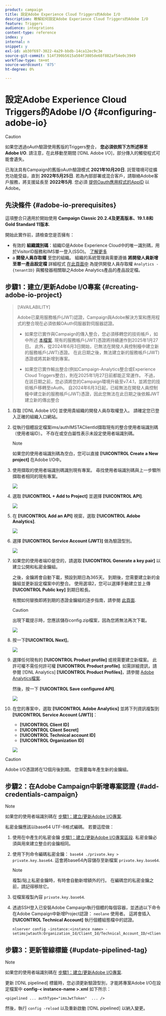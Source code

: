 ```yaml
---
product: campaign
title: 設定Adobe Experience Cloud Triggers的Adobe I/O
description: 瞭解如何設定Adobe Experience Cloud Triggers的Adobe I/O
feature: Triggers
audience: integrations
content-type: reference
index: y
internal: n
snippet: y
exl-id: ab30f697-3022-4a29-bbdb-14ca12ec9c3e
source-git-commit: 514f390b5615a504f3805de68f882af54e0c3949
workflow-type: tm+mt
source-wordcount: '875'
ht-degree: 0%

---
```


# 設定Adobe Experience Cloud Triggers的Adobe I/O {#configuring-adobe-io}

>[!CAUTION]
>
>如果您透過oAuth驗證使用舊版的Triggers整合， **您必須依照下方所述移至Adobe I/O**.
>請注意，在此移動至期間 [!DNL Adobe I/O]，部分傳入的觸發程式可能會遺失。
>
>已淘汰具有Campaign的舊版oAuth驗證模式 **2021年10月20日**. 託管環境可從擴充功能受益，直到 **2022年5月25日**. 若為內部部署或混合客戶，請聯絡Adobe客戶服務，將支援延長至 **2022年5月**. 您必須 [提供Oauth應用程式的AppID](../../integrations/using/configuring-pipeline.md#step-optional) 以Adobe。

## 先決條件 {#adobe-io-prerequisites}

這項整合只適用於開始使用 **Campaign Classic 20.2.4及更高版本、19.1.8和Gold Standard 11版本**.

開始此實作前，請檢查您是否擁有：

* 有效的 **組織識別碼**：組織ID是Adobe Experience Cloud中的唯一識別碼，用於VisitorID服務和IMS單一登入(SSO)。 [了解更多](https://experienceleague.adobe.com/docs/core-services/interface/administration/organizations.html?lang=zh-Hant)
* a **開發人員存取權** 至您的組織。 組織的系統管理員需要遵循 **將開發人員新增至單一產品設定檔** 詳細程式 [在此頁面中](https://helpx.adobe.com/enterprise/using/manage-developers.html) 為提供開發人員存取權 `Analytics - {tenantID}` 與觸發器相關聯之Adobe Analytics產品的產品設定檔。

## 步驟1：建立/更新Adobe I/O專案 {#creating-adobe-io-project}

>[!AVAILABILITY]
>
> Adobe已棄用服務帳戶(JWT)認證，Campaign與Adobe解決方案和應用程式的整合現在必須依賴OAuth伺服器對伺服器認證。 </br>
>
> * 如果您已實作與Campaign的傳入整合，您必須移轉您的技術帳戶，如中所述 [本檔案](https://developer.adobe.com/developer-console/docs/guides/authentication/ServerToServerAuthentication/migration/#_blank). 現有的服務帳戶(JWT)憑證將持續運作到2025年1月27日。 此外，從2024年6月3日開始，已無法在開發人員控制檯中建立新的服務帳戶(JWT)憑證。 在此日期之後，無法建立新的服務帳戶(JWT)憑證或將其新增到專案。 </br>
>
> * 如果您已實作輸出整合(例如Campaign-Analytics整合或Experience Cloud Triggers整合)，則在2025年1月27日前都能正常運作。 不過，在該日期之前，您必須將您的Campaign環境升級至v7.4.1，並將您的技術帳戶移轉至oAuth。 自2024年6月3日起，已經無法在開發人員控制檯中建立新的服務帳戶(JWT)憑證，因此您無法在此日期之後依賴JWT建立新的傳出整合

1. 存取 [!DNL Adobe I/O] 並使用貴組織的開發人員存取權登入。 請確定您已登入正確的組織入口網站。

1. 從執行個體設定檔案ims/authIMSTAClientId擷取現有的整合使用者端識別碼（使用者端ID）。 不存在或空白屬性表示未設定使用者端識別碼。

   >[!NOTE]
   >
   >如果您的使用者端識別碼為空白，您可以直接 **[!UICONTROL Create a New project]** 在Adobe I/O中。

1. 使用擷取的使用者端識別碼識別現有專案。 尋找使用者端識別碼與上一步驟所擷取者相同的現有專案。

   ![](assets/do-not-localize/adobe_io_8.png)

1. 選取 **[!UICONTROL + Add to Project]** 並選擇 **[!UICONTROL API]**.

   ![](assets/do-not-localize/adobe_io_1.png)

1. 在 **[!UICONTROL Add an API]** 視窗，選取 **[!UICONTROL Adobe Analytics]**.

   ![](assets/do-not-localize/adobe_io_2.png)

1. 選擇 **[!UICONTROL Service Account (JWT)]** 做為驗證型別。

   ![](assets/do-not-localize/adobe_io_3.png)

1. 如果您的使用者端ID是空的，請選取 **[!UICONTROL Generate a key pair]** 以建立公開和私密金鑰組。

   之後，金鑰將會自動下載，預設到期日為365天。 到期後，您需要建立新的金鑰組並更新設定檔案中的整合。 使用選項2，您可以選擇手動建立並上傳 **[!UICONTROL Public key]** 到期日較長。

   有關如何替換即將到期的憑證金鑰組的逐步指南，請參閱 [此頁面](https://developer.adobe.com/developer-console/docs/guides/email-alerts/cert-expiry/#a-step-by-step-guide-to-replacing-expiring-certificate-key-pairs).


   >[!CAUTION]
   >
   >出現下載提示時，您應該儲存config.zip檔案，因為您將無法再次下載。

   ![](assets/do-not-localize/adobe_io_4.png)

1. 按一下&#x200B;**[!UICONTROL Next]**。

   ![](assets/do-not-localize/adobe_io_5.png)

1. 選擇任何現有的 **[!UICONTROL Product profile]** 或視需要建立新檔案。 此許可權不需任何許可權 **[!UICONTROL Product profile]**. 如需詳細資訊，請參閱 [!DNL Analytics] **[!UICONTROL Product Profiles]**，請參閱 [Adobe Analytics檔案](https://experienceleague.adobe.com/docs/analytics/admin/admin-console/home.html#admin-console).

   然後，按一下 **[!UICONTROL Save configured API]**.

   ![](assets/do-not-localize/adobe_io_6.png)

1. 在您的專案中，選取 **[!UICONTROL Adobe Analytics]** 並將下列資訊複製到 **[!UICONTROL Service Account (JWT)]**：

   * **[!UICONTROL Client ID]**
   * **[!UICONTROL Client Secret]**
   * **[!UICONTROL Technical account ID]**
   * **[!UICONTROL Organization ID]**

   ![](assets/do-not-localize/adobe_io_7.png)

>[!CAUTION]
>
>Adobe I/O憑證將在12個月後到期。 您需要每年產生新的金鑰組。

## 步驟2：在Adobe Campaign中新增專案認證 {#add-credentials-campaign}

>[!NOTE]
>
>如果您的使用者端識別碼在 [步驟1：建立/更新Adobe I/O專案](#creating-adobe-io-project).

私密金鑰應該以base64 UTF-8格式編碼。 若要這麼做：

1. 使用在中產生的私密金鑰 [步驟1：建立/更新Adobe I/O專案區段](#creating-adobe-io-project). 私密金鑰必須與用來建立整合的金鑰相同。

1. 使用下列命令編碼私密金鑰： `base64 ./private.key > private.key.base64`. 這會將base64內容儲存至新檔案 `private.key.base64`.

   >[!NOTE]
   >
   >複製/貼上私密金鑰時，有時會自動新增額外的行。 在編碼您的私密金鑰之前，請記得移除它。

1. 從檔案複製內容 `private.key.base64`.

1. 透過SSH登入已安裝Adobe Campaign執行個體的每個容器，並透過以下命令在Adobe Campaign中新增Project認證： `neolane` 使用者。 這將會插入 **[!UICONTROL Technical Account]** 執行個體組態檔中的認證。

   ```
   nlserver config -instance:<instance name> -setimsjwtauth:Organization_Id/Client_Id/Technical_Account_ID/<Client_Secret>/<Base64_encoded_Private_Key>
   ```

## 步驟3：更新管線標籤 {#update-pipelined-tag}

>[!NOTE]
>
>如果您的使用者端識別碼在 [步驟1：建立/更新Adobe I/O專案](#creating-adobe-io-project).

更新 [!DNL pipelined] 標籤時，您必須更新驗證型別，才能將專案Adobe I/O在設定檔案中 **config-&lt; instance-name >.xml** 如下所示：

```
<pipelined ... authType="imsJwtToken"  ... />
```

然後，執行 `config -reload` 以及重新啟動 [!DNL pipelined] 以納入變更。
